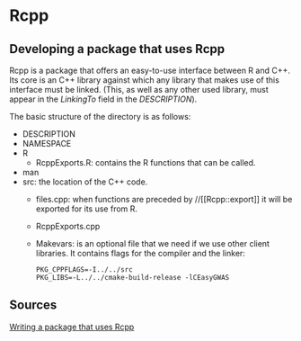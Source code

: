 # Rcpp

## Developing a package that uses Rcpp

Rcpp is a package that offers an easy-to-use interface between R and C++. Its core is an C++ library against which any library that makes use of this interface must be linked. (This, as well as any other used library, must appear in the *LinkingTo* field in the *DESCRIPTION*).

The basic structure of the directory is as follows:

* DESCRIPTION
* NAMESPACE
* R
  * RcppExports.R: contains the R functions that can be called.
* man
* src: the location of the C++ code.
  * files.cpp: when functions are preceded by //[[Rcpp::export]] it will be exported for its use from R.
  * RcppExports.cpp
  * Makevars: is an optional file that we need if we use other client libraries. It contains flags for the compiler and the linker:

    ```
    PKG_CPPFLAGS=-I../../src
    PKG_LIBS=-L../../cmake-build-release -lCEasyGWAS
    ```

## Sources

[Writing a package that uses Rcpp](http://dirk.eddelbuettel.com/code/rcpp/Rcpp-package.pdf)
